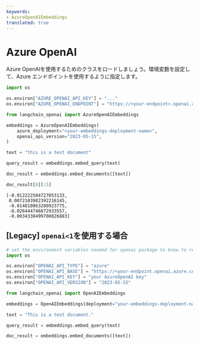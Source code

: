 ```yaml
---
keywords:
- AzureOpenAIEmbeddings
translated: true
---
```


# Azure OpenAI

Azure OpenAIを使用するためのクラスをロードしましょう。環境変数を設定して、Azure エンドポイントを使用するように指定します。

```python
import os

os.environ["AZURE_OPENAI_API_KEY"] = "..."
os.environ["AZURE_OPENAI_ENDPOINT"] = "https://<your-endpoint>.openai.azure.com/"
```

```python
from langchain_openai import AzureOpenAIEmbeddings

embeddings = AzureOpenAIEmbeddings(
    azure_deployment="<your-embeddings-deployment-name>",
    openai_api_version="2023-05-15",
)
```

```python
text = "this is a test document"
```

```python
query_result = embeddings.embed_query(text)
```

```python
doc_result = embeddings.embed_documents([text])
```

```python
doc_result[0][:5]
```

```output
[-0.012222584727053133,
 0.0072103982392216145,
 -0.014818063280923775,
 -0.026444746872933557,
 -0.0034330499700826883]
```

## [Legacy] `openai<1`を使用する場合

```python
# set the environment variables needed for openai package to know to reach out to azure
import os

os.environ["OPENAI_API_TYPE"] = "azure"
os.environ["OPENAI_API_BASE"] = "https://<your-endpoint.openai.azure.com/"
os.environ["OPENAI_API_KEY"] = "your AzureOpenAI key"
os.environ["OPENAI_API_VERSION"] = "2023-05-15"
```

```python
from langchain_openai import OpenAIEmbeddings

embeddings = OpenAIEmbeddings(deployment="your-embeddings-deployment-name")
```

```python
text = "This is a test document."
```

```python
query_result = embeddings.embed_query(text)
```

```python
doc_result = embeddings.embed_documents([text])
```
